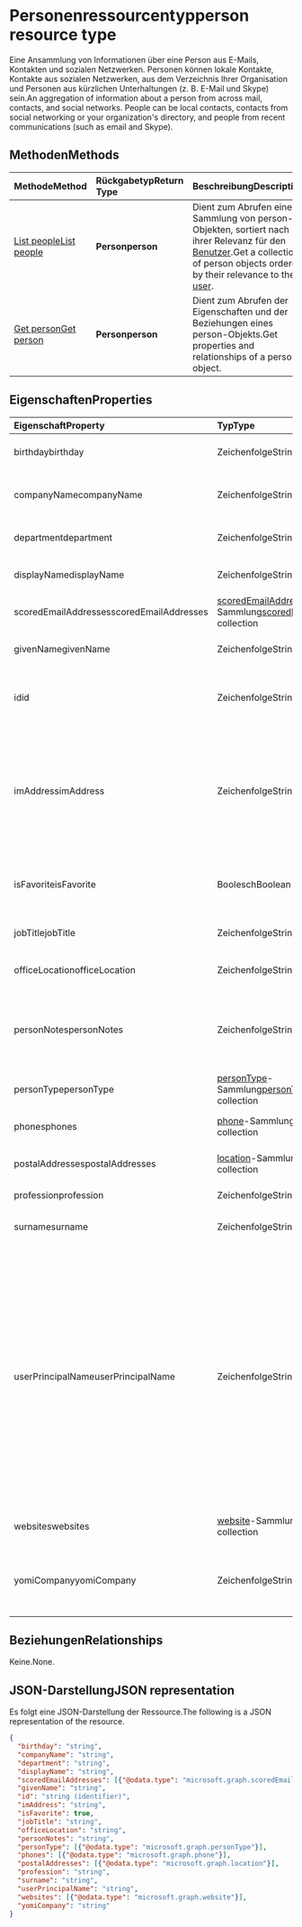 # <a name="person-resource-type"></a><span data-ttu-id="7d039-101">Personenressourcentyp</span><span class="sxs-lookup"><span data-stu-id="7d039-101">person resource type</span></span>

<span data-ttu-id="7d039-p101">Eine Ansammlung von Informationen über eine Person aus E-Mails, Kontakten und sozialen Netzwerken. Personen können lokale Kontakte, Kontakte aus sozialen Netzwerken, aus dem Verzeichnis Ihrer Organisation und Personen aus kürzlichen Unterhaltungen (z. B. E-Mail und Skype) sein.</span><span class="sxs-lookup"><span data-stu-id="7d039-p101">An aggregation of information about a person from across mail, contacts, and social networks. People can be local contacts, contacts from social networking or your organization's directory, and people from recent communications (such as email and Skype).</span></span>

## <a name="methods"></a><span data-ttu-id="7d039-104">Methoden</span><span class="sxs-lookup"><span data-stu-id="7d039-104">Methods</span></span>

| <span data-ttu-id="7d039-105">Methode</span><span class="sxs-lookup"><span data-stu-id="7d039-105">Method</span></span>           | <span data-ttu-id="7d039-106">Rückgabetyp</span><span class="sxs-lookup"><span data-stu-id="7d039-106">Return Type</span></span>    |<span data-ttu-id="7d039-107">Beschreibung</span><span class="sxs-lookup"><span data-stu-id="7d039-107">Description</span></span>|
|:---------------|:--------|:----------|
|[<span data-ttu-id="7d039-108">List people</span><span class="sxs-lookup"><span data-stu-id="7d039-108">List people</span></span>](../api/user_list_people.md) | <span data-ttu-id="7d039-109">**Person**</span><span class="sxs-lookup"><span data-stu-id="7d039-109">**person**</span></span> |<span data-ttu-id="7d039-110">Dient zum Abrufen einer Sammlung von person-Objekten, sortiert nach ihrer Relevanz für den [Benutzer](../resources/user.md).</span><span class="sxs-lookup"><span data-stu-id="7d039-110">Get a collection of person objects ordered by their relevance to the [user](../resources/user.md).</span></span>|
|[<span data-ttu-id="7d039-111">Get person</span><span class="sxs-lookup"><span data-stu-id="7d039-111">Get person</span></span>](../api/person_get.md) | <span data-ttu-id="7d039-112">**Person**</span><span class="sxs-lookup"><span data-stu-id="7d039-112">**person**</span></span> |<span data-ttu-id="7d039-113">Dient zum Abrufen der Eigenschaften und der Beziehungen eines person-Objekts.</span><span class="sxs-lookup"><span data-stu-id="7d039-113">Get properties and relationships of a person object.</span></span>|

## <a name="properties"></a><span data-ttu-id="7d039-114">Eigenschaften</span><span class="sxs-lookup"><span data-stu-id="7d039-114">Properties</span></span>
| <span data-ttu-id="7d039-115">Eigenschaft</span><span class="sxs-lookup"><span data-stu-id="7d039-115">Property</span></span>     | <span data-ttu-id="7d039-116">Typ</span><span class="sxs-lookup"><span data-stu-id="7d039-116">Type</span></span>   |<span data-ttu-id="7d039-117">Beschreibung</span><span class="sxs-lookup"><span data-stu-id="7d039-117">Description</span></span>|
|:---------------|:--------|:----------|
|<span data-ttu-id="7d039-118">birthday</span><span class="sxs-lookup"><span data-stu-id="7d039-118">birthday</span></span>|<span data-ttu-id="7d039-119">Zeichenfolge</span><span class="sxs-lookup"><span data-stu-id="7d039-119">String</span></span>|<span data-ttu-id="7d039-120">Der Geburtstag der Person.</span><span class="sxs-lookup"><span data-stu-id="7d039-120">The person's birthday.</span></span>|
|<span data-ttu-id="7d039-121">companyName</span><span class="sxs-lookup"><span data-stu-id="7d039-121">companyName</span></span>|<span data-ttu-id="7d039-122">Zeichenfolge</span><span class="sxs-lookup"><span data-stu-id="7d039-122">String</span></span>|<span data-ttu-id="7d039-123">Der Name des Unternehmens der Person.</span><span class="sxs-lookup"><span data-stu-id="7d039-123">The name of the person's company.</span></span>|
|<span data-ttu-id="7d039-124">department</span><span class="sxs-lookup"><span data-stu-id="7d039-124">department</span></span>|<span data-ttu-id="7d039-125">Zeichenfolge</span><span class="sxs-lookup"><span data-stu-id="7d039-125">String</span></span>|<span data-ttu-id="7d039-126">Die Abteilung der Person.</span><span class="sxs-lookup"><span data-stu-id="7d039-126">The person's department.</span></span>|
|<span data-ttu-id="7d039-127">displayName</span><span class="sxs-lookup"><span data-stu-id="7d039-127">displayName</span></span>|<span data-ttu-id="7d039-128">Zeichenfolge</span><span class="sxs-lookup"><span data-stu-id="7d039-128">String</span></span>|<span data-ttu-id="7d039-129">Der Anzeigename der Person.</span><span class="sxs-lookup"><span data-stu-id="7d039-129">The person's display name.</span></span>|
|<span data-ttu-id="7d039-130">scoredEmailAddresses</span><span class="sxs-lookup"><span data-stu-id="7d039-130">scoredEmailAddresses</span></span>|<span data-ttu-id="7d039-131">[scoredEmailAddress](scoredemailaddress.md)-Sammlung</span><span class="sxs-lookup"><span data-stu-id="7d039-131">[scoredEmailAddress](scoredemailaddress.md) collection</span></span>|<span data-ttu-id="7d039-132">Die E-Mail-Adressen der Person.</span><span class="sxs-lookup"><span data-stu-id="7d039-132">The person's email addresses.</span></span>|
|<span data-ttu-id="7d039-133">givenName</span><span class="sxs-lookup"><span data-stu-id="7d039-133">givenName</span></span>|<span data-ttu-id="7d039-134">Zeichenfolge</span><span class="sxs-lookup"><span data-stu-id="7d039-134">String</span></span>|<span data-ttu-id="7d039-135">Der Vorname der Person.</span><span class="sxs-lookup"><span data-stu-id="7d039-135">The person's given name.</span></span>|
|<span data-ttu-id="7d039-136">id</span><span class="sxs-lookup"><span data-stu-id="7d039-136">id</span></span>|<span data-ttu-id="7d039-137">Zeichenfolge</span><span class="sxs-lookup"><span data-stu-id="7d039-137">String</span></span>|<span data-ttu-id="7d039-p102">Eindeutiger Bezeichner für die Person. Schreibgeschützt.</span><span class="sxs-lookup"><span data-stu-id="7d039-p102">The person's unique identifier. Read-only.</span></span>|
|<span data-ttu-id="7d039-140">imAddress</span><span class="sxs-lookup"><span data-stu-id="7d039-140">imAddress</span></span>|<span data-ttu-id="7d039-141">Zeichenfolge</span><span class="sxs-lookup"><span data-stu-id="7d039-141">String</span></span>|<span data-ttu-id="7d039-p103">Die VOIP-SIP-Adresse (Voice oder IP; Session Initiation Protocol) der Chatnachricht für den Benutzer. Schreibgeschützt.</span><span class="sxs-lookup"><span data-stu-id="7d039-p103">The instant message voice over IP (VOIP) session initiation protocol (SIP) address for the user. Read-only.</span></span>|
|<span data-ttu-id="7d039-144">isFavorite</span><span class="sxs-lookup"><span data-stu-id="7d039-144">isFavorite</span></span>|<span data-ttu-id="7d039-145">Boolesch</span><span class="sxs-lookup"><span data-stu-id="7d039-145">Boolean</span></span>|<span data-ttu-id="7d039-146">`true`, wenn der Benutzer diese Person als Favorit gekennzeichnet hat.</span><span class="sxs-lookup"><span data-stu-id="7d039-146">`true` if the user has flagged this person as a favorite.</span></span>|
|<span data-ttu-id="7d039-147">jobTitle</span><span class="sxs-lookup"><span data-stu-id="7d039-147">jobTitle</span></span>|<span data-ttu-id="7d039-148">Zeichenfolge</span><span class="sxs-lookup"><span data-stu-id="7d039-148">String</span></span>|<span data-ttu-id="7d039-149">Die Position der Person.</span><span class="sxs-lookup"><span data-stu-id="7d039-149">The person's job title.</span></span>|
|<span data-ttu-id="7d039-150">officeLocation</span><span class="sxs-lookup"><span data-stu-id="7d039-150">officeLocation</span></span>|<span data-ttu-id="7d039-151">Zeichenfolge</span><span class="sxs-lookup"><span data-stu-id="7d039-151">String</span></span>|<span data-ttu-id="7d039-152">Der Bürostandort der Person.</span><span class="sxs-lookup"><span data-stu-id="7d039-152">The location of the person's office.</span></span>|
|<span data-ttu-id="7d039-153">personNotes</span><span class="sxs-lookup"><span data-stu-id="7d039-153">personNotes</span></span>|<span data-ttu-id="7d039-154">Zeichenfolge</span><span class="sxs-lookup"><span data-stu-id="7d039-154">String</span></span>|<span data-ttu-id="7d039-155">Frei formatierbare Notizen, die der Benutzer zu dieser Person hinzugefügt hat.</span><span class="sxs-lookup"><span data-stu-id="7d039-155">Free-form notes that the the user has taken about this person.</span></span>|
|<span data-ttu-id="7d039-156">personType</span><span class="sxs-lookup"><span data-stu-id="7d039-156">personType</span></span>|<span data-ttu-id="7d039-157">[personType](persontype.md)-Sammlung</span><span class="sxs-lookup"><span data-stu-id="7d039-157">[personType](persontype.md) collection</span></span>|<span data-ttu-id="7d039-158">Der Personentyp.</span><span class="sxs-lookup"><span data-stu-id="7d039-158">The type of person.</span></span>|
|<span data-ttu-id="7d039-159">phones</span><span class="sxs-lookup"><span data-stu-id="7d039-159">phones</span></span>|<span data-ttu-id="7d039-160">[phone](phone.md)-Sammlung</span><span class="sxs-lookup"><span data-stu-id="7d039-160">[phone](phone.md) collection</span></span>|<span data-ttu-id="7d039-161">Die Telefonnummern der Person.</span><span class="sxs-lookup"><span data-stu-id="7d039-161">The person's phone numbers.</span></span>|
|<span data-ttu-id="7d039-162">postalAddresses</span><span class="sxs-lookup"><span data-stu-id="7d039-162">postalAddresses</span></span>|<span data-ttu-id="7d039-163">[location](location.md)-Sammlung</span><span class="sxs-lookup"><span data-stu-id="7d039-163">[location](location.md) collection</span></span>|<span data-ttu-id="7d039-164">Die Adressen der Person.</span><span class="sxs-lookup"><span data-stu-id="7d039-164">The person's addresses.</span></span>|
|<span data-ttu-id="7d039-165">profession</span><span class="sxs-lookup"><span data-stu-id="7d039-165">profession</span></span>|<span data-ttu-id="7d039-166">Zeichenfolge</span><span class="sxs-lookup"><span data-stu-id="7d039-166">String</span></span>|<span data-ttu-id="7d039-167">Der Beruf der Person.</span><span class="sxs-lookup"><span data-stu-id="7d039-167">The person's profession.</span></span>|
|<span data-ttu-id="7d039-168">surname</span><span class="sxs-lookup"><span data-stu-id="7d039-168">surname</span></span>|<span data-ttu-id="7d039-169">Zeichenfolge</span><span class="sxs-lookup"><span data-stu-id="7d039-169">String</span></span>|<span data-ttu-id="7d039-170">Der Nachname der Person.</span><span class="sxs-lookup"><span data-stu-id="7d039-170">The person's surname.</span></span>|
|<span data-ttu-id="7d039-171">userPrincipalName</span><span class="sxs-lookup"><span data-stu-id="7d039-171">userPrincipalName</span></span>|<span data-ttu-id="7d039-172">Zeichenfolge</span><span class="sxs-lookup"><span data-stu-id="7d039-172">String</span></span>|<span data-ttu-id="7d039-p104">Der Benutzerprinzipalname der Person. Der UPN ist ein Anmeldename der Person im Internetformat, der auf dem Internetstandard [RFC 822](http://www.ietf.org/rfc/rfc0822.txt) basiert. Gemäß der Konvention sollte er dem E-Mail-Namen der Person zugeordnet sein. Das allgemeine Format lautet alias@domäne.</span><span class="sxs-lookup"><span data-stu-id="7d039-p104">The user principal name (UPN) of the person. The UPN is an Internet-style login name for the person based on the Internet standard [RFC 822](http://www.ietf.org/rfc/rfc0822.txt). By convention, this should map to the person's email name. The general format is alias@domain.</span></span>|
|<span data-ttu-id="7d039-177">websites</span><span class="sxs-lookup"><span data-stu-id="7d039-177">websites</span></span>|<span data-ttu-id="7d039-178">[website](website.md)-Sammlung</span><span class="sxs-lookup"><span data-stu-id="7d039-178">[website](website.md) collection</span></span>|<span data-ttu-id="7d039-179">Die Websites der Person.</span><span class="sxs-lookup"><span data-stu-id="7d039-179">The person's websites.</span></span>|
|<span data-ttu-id="7d039-180">yomiCompany</span><span class="sxs-lookup"><span data-stu-id="7d039-180">yomiCompany</span></span>|<span data-ttu-id="7d039-181">Zeichenfolge</span><span class="sxs-lookup"><span data-stu-id="7d039-181">String</span></span>|<span data-ttu-id="7d039-182">Der phonetische japanische Firmenname des Unternehmens der Person.</span><span class="sxs-lookup"><span data-stu-id="7d039-182">The phonetic Japanese name of the person's company.</span></span>|

## <a name="relationships"></a><span data-ttu-id="7d039-183">Beziehungen</span><span class="sxs-lookup"><span data-stu-id="7d039-183">Relationships</span></span>
<span data-ttu-id="7d039-184">Keine.</span><span class="sxs-lookup"><span data-stu-id="7d039-184">None.</span></span>


## <a name="json-representation"></a><span data-ttu-id="7d039-185">JSON-Darstellung</span><span class="sxs-lookup"><span data-stu-id="7d039-185">JSON representation</span></span>

<span data-ttu-id="7d039-186">Es folgt eine JSON-Darstellung der Ressource.</span><span class="sxs-lookup"><span data-stu-id="7d039-186">The following is a JSON representation of the resource.</span></span>

<!-- {
  "blockType": "resource",
  "optionalProperties": [

  ],
  "@odata.type": "microsoft.graph.person"
}-->

```json
{
  "birthday": "string",
  "companyName": "string",
  "department": "string",
  "displayName": "string",
  "scoredEmailAddresses": [{"@odata.type": "microsoft.graph.scoredEmailAddress"}],
  "givenName": "string",
  "id": "string (identifier)",
  "imAddress": "string",
  "isFavorite": true,
  "jobTitle": "string",
  "officeLocation": "string",
  "personNotes": "string",
  "personType": [{"@odata.type": "microsoft.graph.personType"}],
  "phones": [{"@odata.type": "microsoft.graph.phone"}],
  "postalAddresses": [{"@odata.type": "microsoft.graph.location"}],
  "profession": "string",
  "surname": "string",
  "userPrincipalName": "string",
  "websites": [{"@odata.type": "microsoft.graph.website"}],
  "yomiCompany": "string"
}

```

<!-- uuid: 8fcb5dbc-d5aa-4681-8e31-b001d5168d79
2015-10-25 14:57:30 UTC -->
<!-- {
  "type": "#page.annotation",
  "description": "person resource",
  "keywords": "",
  "section": "documentation",
  "tocPath": ""
}-->

